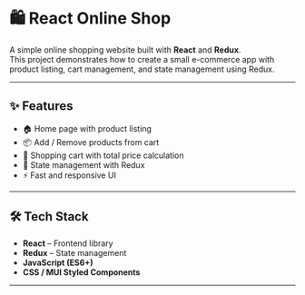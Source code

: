 # 🛍️ React Online Shop

A simple online shopping website built with **React** and **Redux**.  
This project demonstrates how to create a small e-commerce app with product listing, cart management, and state management using Redux.

---

## ✨ Features

- 🏠 Home page with product listing
- 📦 Add / Remove products from cart
- 🛒 Shopping cart with total price calculation
- 🔄 State management with Redux
- ⚡ Fast and responsive UI

---

## 🛠️ Tech Stack

- **React** – Frontend library
- **Redux** – State management
- **JavaScript (ES6+)**
- **CSS / MUI Styled Components**

---
